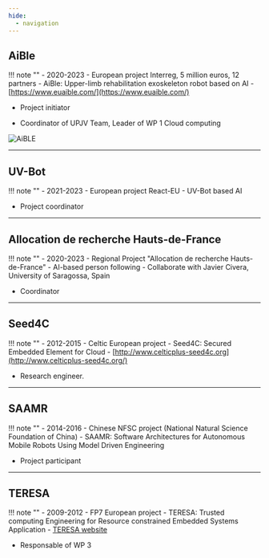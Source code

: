 ```yaml
---
hide:
  - navigation
---
```


## AiBle 
!!! note ""
    - 2020-2023
    - European project Interreg, 5 million euros, 12 partners
    - AiBle: Upper-limb rehabilitation exoskeleton robot based on AI
    - [https://www.euaible.com/](https://www.euaible.com/)

- Project initiator

- Coordinator of UPJV Team, Leader of WP 1 Cloud computing

![AiBLE](img/aible_logo.jpg)

---

## UV-Bot
!!! note ""
    - 2021-2023
    - European project React-EU
    - UV-Bot based AI
- Project coordinator

---

## Allocation de recherche Hauts-de-France
!!! note ""
    - 2020-2023
    - Regional Project "Allocation de recherche Hauts-de-France"
    - AI-based person following
    - Collaborate with Javier Civera, University of Saragossa, Spain

- Coordinator

---

## Seed4C 
!!! note ""
    - 2012-2015
    - Celtic European project 
    - Seed4C: Secured Embedded Element for Cloud
    - [http://www.celticplus-seed4c.org](http://www.celticplus-seed4c.org/)

- Research engineer.

---

## SAAMR 
!!! note ""
    - 2014-2016
    - Chinese NFSC project (National Natural Science Foundation of China)
    - SAAMR: Software Architectures for Autonomous Mobile Robots Using Model Driven Engineering

- Project participant

---

## TERESA 
!!! note ""
    - 2009-2012
    - FP7 European project 
    - TERESA: Trusted computing Engineering for Resource constrained Embedded Systems Application
    - [TERESA website](https://cordis.europa.eu/project/rcn/93271_en.html)

- Responsable of WP 3